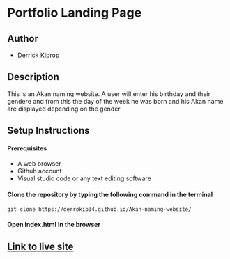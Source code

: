 # Portfolio Landing Page

## Author
- Derrick Kiprop

## Description

This is an Akan naming website. A user will enter his birthday and their gendere and from this the day of the week he was born and his Akan name are displayed depending on the gender

## Setup Instructions
#### Prerequisites
- A web browser
- Github account
- Visual studio code or any text editing software

#### Clone the repository by typing the following command in the terminal
`git clone https://derrokip34.github.io/Akan-naming-website/`

#### Open index.html in the browser

## [Link to live site](https://derrokip34.github.io/Akan-naming-website/)